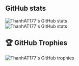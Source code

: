 ## GitHub stats
![ThanhAT177's GitHub stats](https://github-readme-stats.vercel.app/api?username=ThanhAT177&theme=blue-green&show_icons=true&hide=contribs,prs)<br/>
![ThanhAT177's GitHub stats](https://github-readme-streak-stats.herokuapp.com/?user=ThanhAT177&theme=dark&hide_border=true)<br/>
## 🏆 GitHub Trophies
![ThanhAT177's GitHub trophies](https://github-profile-trophy.vercel.app/?username=ThanhAT177&theme=darkhub&no-frame=false&no-bg=true&margin-w=4)
